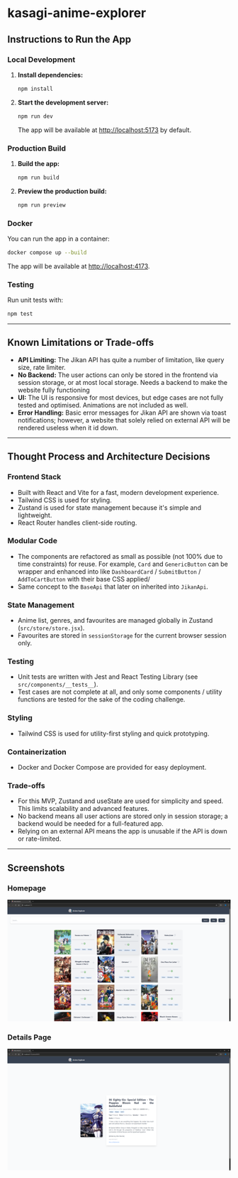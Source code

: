 # kasagi-anime-explorer

## Instructions to Run the App

### Local Development
1. **Install dependencies:**
   ```sh
   npm install
   ```
2. **Start the development server:**
   ```sh
   npm run dev
   ```
   The app will be available at [http://localhost:5173](http://localhost:5173) by default.

### Production Build
1. **Build the app:**
   ```sh
   npm run build
   ```
2. **Preview the production build:**
   ```sh
   npm run preview
   ```

### Docker
You can run the app in a container:
```sh
docker compose up --build
```
The app will be available at [http://localhost:4173](http://localhost:4173).

### Testing
Run unit tests with:
```sh
npm test
```

---

## Known Limitations or Trade-offs

- **API Limiting:** The Jikan API has quite a number of limitation, like query size, rate limiter.
- **No Backend:** The user actions can only be stored in the frontend via session storage, or at most local storage. Needs a backend to make the website fully functioning
- **UI:** The UI is responsive for most devices, but edge cases are not fully tested and optimised. Animations are not included as well.
- **Error Handling:** Basic error messages for Jikan API are shown via toast notifications; however, a website that solely relied on external API will be rendered useless when it id down.


---

## Thought Process and Architecture Decisions

### Frontend Stack
- Built with React and Vite for a fast, modern development experience.
- Tailwind CSS is used for styling.
- Zustand is used for state management because it's simple and lightweight.
- React Router handles client-side routing.

### Modular Code
- The components are refactored as small as possible (not 100% due to time constraints) for reuse. For example, `Card` and `GenericButton` can be wrapper and enhanced into like `DashboardCard` / `SubmitButton` / `AddToCartButton` with their base CSS applied/
- Same concept to the `BaseApi` that later on inherited into `JikanApi`.

### State Management
- Anime list, genres, and favourites are managed globally in Zustand (`src/store/store.jsx`).
- Favourites are stored in `sessionStorage` for the current browser session only.

### Testing
- Unit tests are written with Jest and React Testing Library (see `src/components/__tests__`).
- Test cases are not complete at all, and only some components / utility functions are tested for the sake of the coding challenge.

### Styling
- Tailwind CSS is used for utility-first styling and quick prototyping.

### Containerization
- Docker and Docker Compose are provided for easy deployment.

### Trade-offs
- For this MVP, Zustand and useState are used for simplicity and speed. This limits scalability and advanced features.
- No backend means all user actions are stored only in session storage; a backend would be needed for a full-featured app.
- Relying on an external API means the app is unusable if the API is down or rate-limited.

---

## Screenshots

### Homepage
![Homepage](screenshots/homepage.png)

### Details Page
![Details Page](screenshots/details.png)

